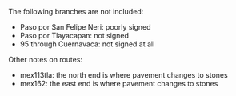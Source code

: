The following branches are not included:
* Paso por San Felipe Neri: poorly signed
* Paso por Tlayacapan: not signed
* 95 through Cuernavaca: not signed at all

Other notes on routes:
* mex113tla: the north end is where pavement changes to stones
* mex162: the east end is where pavement changes to stones
